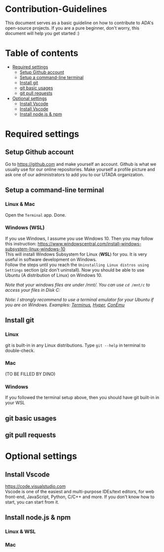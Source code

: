 # Contribution-Guidelines
This document serves as a basic guideline on how to contribute to ADA's open-source projects. If you are a pure beginner, don't worry, this document will help you get started :)

# Table of contents
* [Required settings](#Required-settings)
    * [Setup Github account](##Setup-Github-account)
    * [Setup a command-line terminal](##Setup-a-command-line-terminal)
    * [Install git](##Install-git)
    * [git basic usages](##git-basic-usages)
    * [git pull requests](##git-pull-requests)
* [Optional settings](#Optional-settings)
    * [Install Vscode](##Install-Vscode)
    * [Install Vscode](##Install-Vscode)
    * [Install node.js & npm](##Install-node.js-&-npm)


# Required settings

## Setup Github account
Go to https://github.com and make yourself an account. Github is what we usually use for our online repositories. Make yourself a profile picture and ask one of our administrators to add you to our UTADA organization. 

## Setup a command-line terminal
### Linux & Mac
Open the `Terminal` app. Done.
### Windows (**WSL**)
If you use Windows, I assume you use Windows 10. Then you may follow this instruction: https://www.windowscentral.com/install-windows-subsystem-linux-windows-10   
This will install Windows Subsystem for Linux (**WSL**) for you. It is very useful in software development on Windows.   
Follow the steps until you reach the `Uninstalling Linux distros using Settings` section (plz don't uninstall). Now you should be able to use Ubuntu (A distribution of Linux) on Windows 10. 

*Note that your windows files are under /mnt/. You can use `cd /mnt/c` to access your files in Disk C:*

*Note: I strongly recommend to use a terminal emulator for your Ubuntu if you are on Windows. Examples: [Terminus](https://eugeny.github.io/terminus/), [Hyper](https://hyper.is/), [ConEmu](https://conemu.github.io/)*

## Install git
### Linux
git is built-in in any Linux distributions.
Type `git --help` in terminal to double-check.
### Mac
(TO BE FILLED BY DINO)
### Windows
If you followed the terminal setup above, then you should have git built-in in your WSL

## git basic usages

## git pull requests

# Optional settings

## Install Vscode
https://code.visualstudio.com  
Vscode is one of the easiest and multi-purpose IDEs/text editors, for web front-end, JavaScript, Python, C/C++ and more. If you don't know how to start, you can start from it. 

## Install node.js & npm
### Linux & WSL

### Mac
